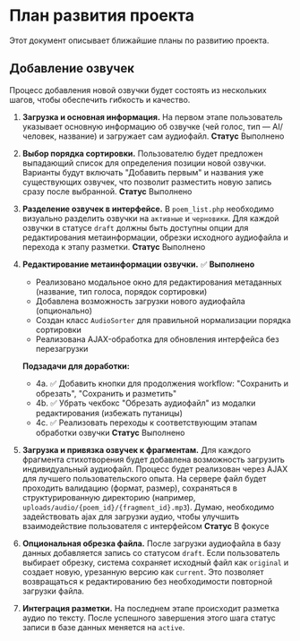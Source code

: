 
# План развития проекта

Этот документ описывает ближайшие планы по развитию проекта.

## Добавление озвучек

Процесс добавления новой озвучки будет состоять из нескольких шагов, чтобы обеспечить гибкость и качество.

1.  **Загрузка и основная информация.** На первом этапе пользователь указывает основную информацию об озвучке (чей голос, тип — AI/человек, название) и загружает сам аудиофайл.
**Статус** Выполнено

2.  **Выбор порядка сортировки.** Пользователю будет предложен выпадающий список для определения позиции новой озвучки. Варианты будут включать "Добавить первым" и названия уже существующих озвучек, что позволит разместить новую запись сразу после выбранной.
**Статус** Выполнено

3.  **Разделение озвучек в интерфейсе.** В `poem_list.php` необходимо визуально разделить озвучки на `активные` и `черновики`. Для каждой озвучки в статусе `draft` должны быть доступны опции для редактирования метаинформации, обрезки исходного аудиофайла и перехода к этапу разметки.
**Статус** Выполнено

4.  **Редактирование метаинформации озвучки.** ✅ **Выполнено**
    - Реализовано модальное окно для редактирования метаданных (название, тип голоса, порядок сортировки)
    - Добавлена возможность загрузки нового аудиофайла (опционально)
    - Создан класс `AudioSorter` для правильной нормализации порядка сортировки
    - Реализована AJAX-обработка для обновления интерфейса без перезагрузки
    
    **Подзадачи для доработки:**
    - 4a. ✅ Добавить кнопки для продолжения workflow: "Сохранить и обрезать", "Сохранить и разметить"
    - 4b. ✅ Убрать чекбокс "Обрезать аудиофайл" из модалки редактирования (избежать путаницы)
    - 4c. ✅ Реализовать переходы к соответствующим этапам обработки озвучки
**Статус** Выполнено

5.  **Загрузка и привязка озвучек к фрагментам.** Для каждого фрагмента стихотворения будет добавлена возможность загрузить индивидуальный аудиофайл. Процесс будет реализован через AJAX для лучшего пользовательского опыта. На сервере файл будет проходить валидацию (формат, размер), сохраняться в структурированную директорию (например, `uploads/audio/{poem_id}/{fragment_id}.mp3`). Думаю, необходимо задействовать ajax для загрузки аудио, чтобы улучшить взаимодействие пользователя с интерфейсом
**Статус** В фокусе

6.  **Опциональная обрезка файла.** После загрузки аудиофайла в базу данных добавляется запись со статусом `draft`. Если пользователь выбирает обрезку, система сохраняет исходный файл как `original` и создает новую, урезанную версию как `current`. Это позволяет возвращаться к редактированию без необходимости повторной загрузки файла. 

7.  **Интеграция разметки.** На последнем этапе происходит разметка аудио по тексту. После успешного завершения этого шага статус записи в базе данных меняется на `active`.
